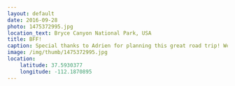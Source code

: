 ```yaml
---
layout: default
date: 2016-09-28
photo: 1475372995.jpg
location_text: Bryce Canyon National Park, USA
title: BFF!
caption: Special thanks to Adrien for planning this great road trip! We saw many massively gigantic huge things ;)
image: /img/thumb/1475372995.jpg
location:
    latitude: 37.5930377
    longitude: -112.1870895
---
```

